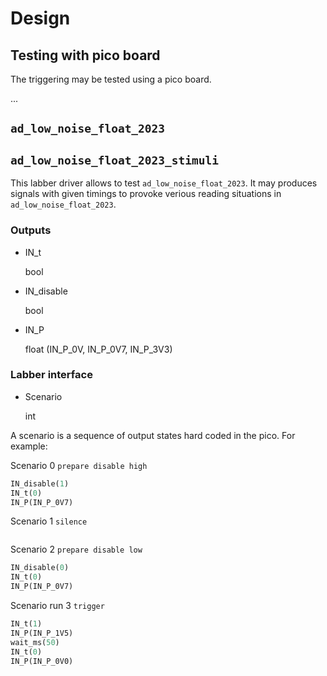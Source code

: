 # Design

## Testing with pico board

The triggering may be tested using a pico board.

...

## `ad_low_noise_float_2023`

## `ad_low_noise_float_2023_stimuli`

This labber driver allows to test `ad_low_noise_float_2023`.
It may produces signals with given timings to provoke verious reading situations in `ad_low_noise_float_2023`.

### Outputs

* IN_t
  
  bool

* IN_disable
  
  bool

* IN_P
  
  float (IN_P_0V, IN_P_0V7, IN_P_3V3)


### Labber interface

* Scenario
  
  int


A scenario is a sequence of output states hard coded in the pico.
For example:

Scenario 0 `prepare disable high`
```python
IN_disable(1)
IN_t(0)
IN_P(IN_P_0V7)
```

Scenario 1 `silence`
```python
```

Scenario 2 `prepare disable low`
```python
IN_disable(0)
IN_t(0)
IN_P(IN_P_0V7)
```

Scenario run 3 `trigger`

```python
IN_t(1)
IN_P(IN_P_1V5)
wait_ms(50)
IN_t(0)
IN_P(IN_P_0V0)
```